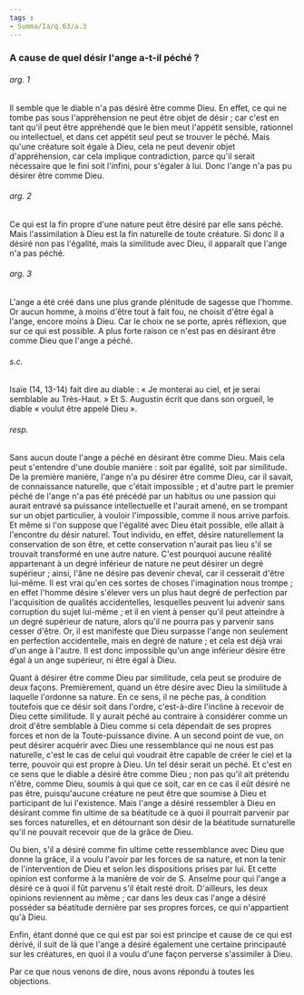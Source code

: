 ```yaml
---
tags : 
- Summa/Ia/q.63/a.3
---
```


### A cause de quel désir l'ange a-t-il péché ?

###### arg. 1
Il semble que le diable n'a pas désiré être comme Dieu. En effet, ce qui ne tombe pas sous l'appréhension ne peut être objet de désir ; car c'est en tant qu'il peut être appréhendé que le bien meut l'appétit sensible, rationnel ou intellectuel, et dans cet appétit seul peut se trouver le péché. Mais qu'une créature soit égale à Dieu, cela ne peut devenir objet d'appréhension, car cela implique contradiction, parce qu'il serait nécessaire que le fini soit l'infini, pour s'égaler à lui. Donc l'ange n'a pas pu désirer être comme Dieu. 

###### arg. 2
Ce qui est la fin propre d'une nature peut être désiré par elle sans péché. Mais l'assimilation à Dieu est la fin naturelle de toute créature. Si donc il a désiré non pas l'égalité, mais la similitude avec Dieu, il apparaît que l'ange n'a pas péché. 

###### arg. 3
L'ange a été créé dans une plus grande plénitude de sagesse que l'homme. Or aucun homme, à moins d'être tout à fait fou, ne choisit d'être égal à l'ange, encore moins à Dieu. Car le choix ne se porte, après réflexion, que sur ce qui est possible. A plus forte raison ce n'est pas en désirant être comme Dieu que l'ange a péché. 

###### s.c.
Isaïe (14, 13-14) fait dire au diable : « Je monterai au ciel, et je serai semblable au Très-Haut. » Et S. Augustin écrit que dans son orgueil, le diable « voulut être appelé Dieu ». 

###### resp.
Sans aucun doute l'ange a péché en désirant être comme Dieu. Mais cela peut s'entendre d'une double manière : soit par égalité, soit par similitude. De la première manière, l'ange n'a pu désirer être comme Dieu, car il savait, de connaissance naturelle, que c'était impossible ; et d'autre part le premier péché de l'ange n'a pas été précédé par un habitus ou une passion qui aurait entravé sa puissance intellectuelle et l'aurait amené, en se trompant sur un objet particulier, à vouloir l'impossible, comme il nous arrive parfois. Et même si l'on suppose que l'égalité avec Dieu était possible, elle allait à l'encontre du désir naturel. Tout individu, en effet, désire naturellement la conservation de son être, et cette conservation n'aurait pas lieu s'il se trouvait transformé en une autre nature. C'est pourquoi aucune réalité appartenant à un degré inférieur de nature ne peut désirer un degré supérieur ; ainsi, l'âne ne désire pas devenir cheval, car il cesserait d'être lui-même. Il est vrai qu'en ces sortes de choses l'imagination nous trompe ; en effet l'homme désire s'élever vers un plus haut degré de perfection par l'acquisition de qualités accidentelles, lesquelles peuvent lui advenir sans corruption du sujet lui-même ; et il en vient à penser qu'il peut atteindre à un degré supérieur de nature, alors qu'il ne pourra pas y parvenir sans cesser d'être. Or, il est manifeste que Dieu surpasse l'ange non seulement en perfection accidentelle, mais en degré de nature ; et cela est déjà vrai d'un ange à l'autre. Il est donc impossible qu'un ange inférieur désire être égal à un ange supérieur, ni être égal à Dieu. 

Quant à désirer être comme Dieu par similitude, cela peut se produire de deux façons. Premièrement, quand un être désire avec Dieu la similitude à laquelle l'ordonne sa nature. En ce sens, il ne pèche pas, à condition toutefois que ce désir soit dans l'ordre, c'est-à-dire l'incline à recevoir de Dieu cette similitude. Il y aurait péché au contraire à considérer comme un droit d'être semblable à Dieu comme si cela dépendait de ses propres forces et non de la Toute-puissance divine. A un second point de vue, on peut désirer acquérir avec Dieu une ressemblance qui ne nous est pas naturelle, c'est le cas de celui qui voudrait être capable de créer le ciel et la terre, pouvoir qui est propre à Dieu. Un tel désir serait un péché. Et c'est en ce sens que le diable a désiré être comme Dieu ; non pas qu'il ait prétendu n'être, comme Dieu, soumis à qui que ce soit, car en ce cas il eût désiré ne pas être, puisqu'aucune créature ne peut être que soumise à Dieu et participant de lui l'existence. Mais l'ange a désiré ressembler à Dieu en désirant comme fin ultime de sa béatitude ce à quoi il pourrait parvenir par ses forces naturelles, et en détournant son désir de la béatitude surnaturelle qu'il ne pouvait recevoir que de la grâce de Dieu. 

Ou bien, s'il a désiré comme fin ultime cette ressemblance avec Dieu que donne la grâce, il a voulu l'avoir par les forces de sa nature, et non la tenir de l'intervention de Dieu et selon les dispositions prises par lui. Et cette opinion est conforme à la manière de voir de S. Anselme pour qui l'ange a désiré ce à quoi il fût parvenu s'il était resté droit. D'ailleurs, les deux opinions reviennent au même ; car dans les deux cas l'ange a désiré posséder sa béatitude dernière par ses propres forces, ce qui n'appartient qu'à Dieu. 

Enfin, étant donné que ce qui est par soi est principe et cause de ce qui est dérivé, il suit de là que l'ange a désiré également une certaine principauté sur les créatures, en quoi il a voulu d'une façon perverse s'assimiler à Dieu. 

Par ce que nous venons de dire, nous avons répondu à toutes les objections. 



